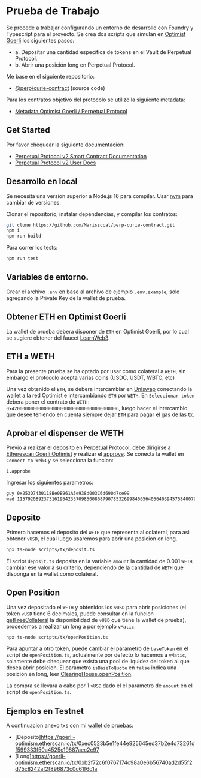 # Prueba de Trabajo

Se procede a trabajar configurando un entorno de desarrollo con Foundry y Typescript para el
proyecto.
Se crea dos scripts que simulan en [Optimist Goerli](https://goerli-optimism.etherscan.io/) los siguientes pasos:

- a. Depositar una cantidad específica de tokens en el Vault de Perpetual Protocol.
- b. Abrir una posición long en Perpetual Protocol.

Me base en el siguiente repositorio:

- [@perp/curie-contract](https://github.com/perpetual-protocol/perp-curie-contract/tree/main) (source code)

Para los contratos objetivo del protocolo se utilizo la siguiente metadata:

- [Metadata Optimist Goerli / Perpetual Protocol](https://metadata.perp.exchange/v2/core/optimism-goerli.json) 

## Get Started

Por favor chequear la siguiente documentacion:

- [Perpetual Protocol v2 Smart Contract Documentation](https://support.perp.com/hc/en-us)
- [Perpetual Protocol v2 User Docs](https://support.perp.com//)


## Desarrollo en local

Se necesita una version superior a Node.js 16 para compilar. Usar [nvm](https://github.com/nvm-sh/nvm) para cambiar de versiones.

Clonar el repositorio, instalar dependencias, y compilar los contratos:

```bash
git clone https://github.com/Marissccal/perp-curie-contract.git
npm i
npm run build
```

Para correr los tests:

```bash
npm run test
```

## Variables de entorno.

Crear el archivo `.env` en base al archivo de ejemplo `.env.example`, solo agregando la Private Key de la wallet de prueba.

## Obtener ETH en Optimist Goerli

La wallet de prueba debera disponer de `ETH` en Optimist Goerli, por lo cual se sugiere obtener del faucet [LearnWeb3](https://learnweb3.io/faucets/optimism_goerli/).

## ETH a WETH

Para la presente prueba se ha optado por usar como colateral a `WETH`, sin embargo el protocolo acepta varias coins (USDC, USDT, WBTC, etc)

Una vez obtenido el `ETH`, se debera intercambiar en [Uniswap](https://app.uniswap.org/swap) conectando la wallet a la red Optimist e intercambiando `ETH` por `WETH`. En `Seleccionar token` debera poner el contrato de `WETH: 0x4200000000000000000000000000000000000006`, luego hacer el intercambio que desee teniendo en cuenta siempre dejar `ETH` para pagar el gas de las tx.

## Aprobar el dispenser de WETH

Previo a realizar el deposito en Perpetual Protocol, debe dirigirse a [Etherescan Goerli Optimist](https://goerli-optimism.etherscan.io) y realizar el [approve](https://goerli-optimism.etherscan.io/address/0x4200000000000000000000000000000000000006#writeContract). Se conecta la wallet en `Connect to Web3` y se selecciona la funcion:

`1.approbe`

Ingresar los siguientes parametros:

```bash
guy 0x253D7430118Be0B961A5e938d003C6d690d7ce99
wad 115792089237316195423570985008687907853269984665640564039457584007913129639935
```

## Deposito

Primero hacemos el deposito del `WETH` que representa al colateral, para asi obtener `vUSD`, el cual luego usaremos para abrir una posicion en long.

```bash
npx ts-node scripts/tx/deposit.ts
```

El script `deposit.ts` deposita en la variable `amount` la cantidad de 0.001 `WETH`, cambiar ese valor a su criterio, dependiendo de la cantidad de `WETH` que disponga en la wallet como colateral.

## Open Position

Una vez depositado el `WETH` y obtenidos los `vUSD` para abrir posiciones (el token `vUSD` tiene 6 decimales, puede consultar en la funcion [getFreeCollateral](https://goerli-optimism.etherscan.io/address/0x253d7430118be0b961a5e938d003c6d690d7ce99#readProxyContract) la disponibilidad de `vUSD` que tiene la wallet de prueba), procedemos a realizar un long a por ejemplo `vMatic`.

```bash
npx ts-node scripts/tx/openPosition.ts
```

Para apuntar a otro token, puede cambiar el parametro de `baseToken` en el script de `openPosition.ts`, actualmente por defecto lo hacemos a `vMatic`, solamente debe chequear que exista una pool de liquidez del token al que desea abrir posicion. El parametro `isBaseToQuote` en `false` indica una posicion en long, leer [ClearingHouse.openPosition](https://support.perp.com/hc/en-us/articles/7917807368729-Perp-v2-Integration-Guide-Code-Samples#block-be1c8051c62547d399d88935d5ce5bda).

La compra se llevara a cabo por 1 `vUSD` dado el el parametro de `amount` en el script de `openPosition.ts`.

## Ejemplos en Testnet

A continuacion anexo txs con mi [wallet](https://goerli-optimism.etherscan.io/address/0x31df5b8c8d1929a865263d83e07293d981efc225) de pruebas:

- [Deposito]https://goerli-optimism.etherscan.io/tx/0xec0523b5e1fe44e925645ed37b2e4d73261df599333f50a4525c19887aec2c97
- [Long]https://goerli-optimism.etherscan.io/tx/0xb2f72c6f0767174c98a0e6b56740ad2d55f2d75c8242af2f896873c0c61f6c1a